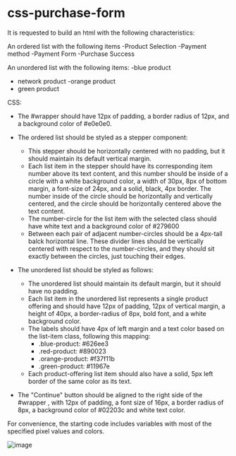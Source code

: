# css-purchase-form

It is requested to build an html with the following characteristics:

An ordered list with the following items
  -Product Selection
  -Payment method
  -Payment Form
  -Purchase Success

An unordered list with the following items:
  -blue product
  - network product
  -orange product
  - green product
  
  CSS:

- The #wrapper should have 12px of padding, a border radius of 12px, and a 
background color of #e0e0e0.

- The ordered list should be styled as a stepper component:
   - This stepper should be horizontally centered with no padding, but it
     should maintain its default vertical margin.
   -  Each list item in the stepper should have its corresponding item
      number above its text content, and this number should be inside of a
      circle with a white  background color, a width of 30px, 8px of bottom margin,
      a font-size of 24px, and a solid, black, 4px border.
      The number inside of the circle should be horizontally
      and vertically centered, and the circle should be horizontally
      centered above the text content.
   - The number-circle for the list item with the selected class should have 
     white text and a background color of #279600
   - Between each pair of adjacent number-circles should be a 4px-tall balck 
     horizontal line. These divider lines should be vertically centered with
     respect to the number-circles, and they should sit exactly between the
     circles, just touching their edges.
     
- The unordered list should be styled as follows:
  - The unordered list should maintain its default margin, but it should
    have no padding.
  -  Each list item in the unordered list represents a single product
     offering and should have 12px of padding, 12px of vertical margin, a
     height of 40px, a border-radius of 8px, bold font, and a white background color.
  -  The labels should have 4px of left margin and a text color based on
     the list-item class, following this mapping:
     - .blue-product: #626ee3
     - .red-product: #890023
     - .orange-product: #f37f11b
     - .green-product: #11967e
  - Each product-offering list item should also have a solid, 5px left
    border of the same color as its text.

- The "Continue" button should be aligned to the right side of the #wrapper
, with 12px of padding, a font size of 16px, a border radius of 8px, a background color of
#02203c and white text color.

For convenience, the starting code includes variables with most of the
specified pixel values and colors.
  
      
      
 ![image](https://user-images.githubusercontent.com/86803055/183487217-9690ac27-877c-4429-8887-3acd3a3545cf.png)

          
          
        
      
        
          
          
          
          
        
